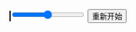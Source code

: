 <!DOCTYPE html>
<html lang="en">

<head>
    <meta charset="UTF-8">
    <title>打砖块</title>
    <style>
        #canvas {
            border: 1px black solid;
        }
    </style>
</head>

<body>
    <canvas id="canvas"></canvas>
    <input type="range" id="range" min="1" max="120" value="60" width="300"></input>
    <button id="rest">重新开始</button>
    <script src="js/screen.js"></script>
    <script src="js/utils.js"></script>
    <script src="js/levels.js"></script>
    <script src="js/scence/main/Ball.js"></script>
    <script src="js/scence/main/Block.js"></script>
    <script src="js/scence/main/Board.js"></script>
    <script src="js/scence/main/Score.js"></script>
    <script src="js/Game.js"></script>
    <script src="js/main.js"></script>
    <script>
        var log = console.log
        var canvas = document.getElementById("canvas")
        canvas.height = screen.height
        canvas.width = screen.width
        var ctx = canvas.getContext('2d')
        __main()
        
    </script>
</body>

</html>
